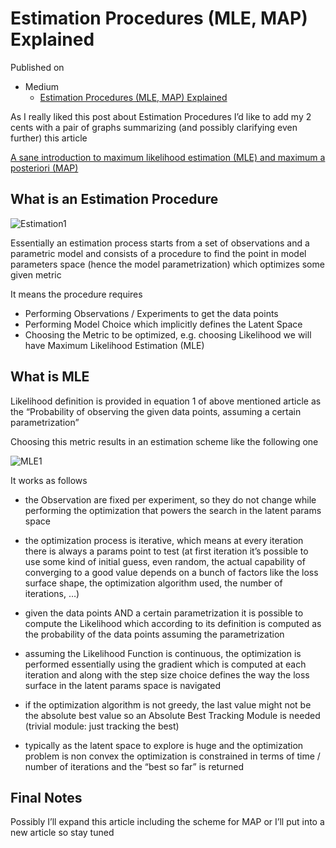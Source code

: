 
# Estimation Procedures (MLE, MAP) Explained

Published on 
- Medium 
  - [Estimation Procedures (MLE, MAP) Explained](https://medium.com/@nicolabernini_63880/estimation-procedures-mle-map-explained-c7fb4828e3b2)

As I really liked this post about Estimation Procedures I’d like to add my 2 cents with a pair of graphs summarizing (and possibly clarifying even further) this article

[A sane introduction to maximum likelihood estimation (MLE) and maximum a posteriori (MAP)](http://blog.christianperone.com/2019/01/a-sane-introduction-to-maximum-likelihood-estimation-mle-and-maximum-a-posteriori-map/)

## What is an Estimation Procedure

![Estimation1](https://cdn-images-1.medium.com/max/800/1*9x5x5aA6zCTFF1_GDb8S2w.png)

Essentially an estimation process starts from a set of observations and a parametric model and consists of a procedure to find the point in model parameters space (hence the model parametrization) which optimizes some given metric

It means the procedure requires

- Performing Observations / Experiments to get the data points
- Performing Model Choice which implicitly defines the Latent Space
- Choosing the Metric to be optimized, e.g. choosing Likelihood we will have Maximum Likelihood Estimation (MLE)



## What is MLE

Likelihood definition is provided in equation 1 of above mentioned article as the “Probability of observing the given data points, assuming a certain parametrization”

Choosing this metric results in an estimation scheme like the following one

![MLE1](https://cdn-images-1.medium.com/max/800/1*WaMWzEv746JhIaB9v1pYuA.png)

It works as follows

- the Observation are fixed per experiment, so they do not change while performing the optimization that powers the search in the latent params space

- the optimization process is iterative, which means at every iteration there is always a params point to test (at first iteration it’s possible to use some kind of initial guess, even random, the actual capability of converging to a good value depends on a bunch of factors like the loss surface shape, the optimization algorithm used, the number of iterations, …)

- given the data points AND a certain parametrization it is possible to compute the Likelihood which according to its definition is computed as the probability of the data points assuming the parametrization

- assuming the Likelihood Function is continuous, the optimization is performed essentially using the gradient which is computed at each iteration and along with the step size choice defines the way the loss surface in the latent params space is navigated

- if the optimization algorithm is not greedy, the last value might not be the absolute best value so an Absolute Best Tracking Module is needed (trivial module: just tracking the best)

- typically as the latent space to explore is huge and the optimization problem is non convex the optimization is constrained in terms of time / number of iterations and the “best so far” is returned



## Final Notes

Possibly I’ll expand this article including the scheme for MAP or I’ll put into a new article so stay tuned


